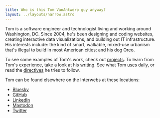 ```yaml
---
title: Who is this Tom VanAntwerp guy anyway?
layout: ../layouts/narrow.astro
---
```


Tom is a software engineer and technologist living and working around Washington, DC. Since 2004, he's been designing and coding websites, creating interactive data visualizations, and building out IT infrastructure. His interests include: the kind of smart, walkable, mixed-use urbanism that's illegal to build in most American cities; and his dog [Oreo](https://www.youtube.com/watch?v=hqnBR0SD5xo).

To see some examples of Tom's work, check out [projects](/projects). To learn from Tom's experience, take a look at his [writing](/writing). See what Tom [uses](/uses) daily, or read the [directives](/directives) he tries to follow.

Tom can be found elsewhere on the Interwebs at these locations:

- [Bluesky](https://bsky.app/profile/tomvanantwerp.com)
- [GitHub](https://github.com/tvanantwerp)
- [LinkedIn](https://www.linkedin.com/in/tvanantwerp/)
- [Mastodon](https://mastodon.social/@tvanantwerp)
- [Twitter](https://twitter.com/tvanantwerp)
